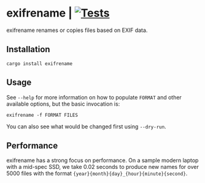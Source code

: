 # exifrename | [![Tests](https://img.shields.io/github/actions/workflow/status/cdown/exifrename/ci.yml?branch=master)](https://github.com/cdown/exifrename/actions?query=branch%3Amaster)

exifrename renames or copies files based on EXIF data.

## Installation

    cargo install exifrename

## Usage

See `--help` for more information on how to populate `FORMAT` and other
available options, but the basic invocation is:

    exifrename -f FORMAT FILES

You can also see what would be changed first using `--dry-run`.

## Performance

exifrename has a strong focus on performance. On a sample modern laptop with a
mid-spec SSD, we take 0.02 seconds to produce new names for over 5000 files
with the format `{year}{month}{day}_{hour}{minute}{second}`.

